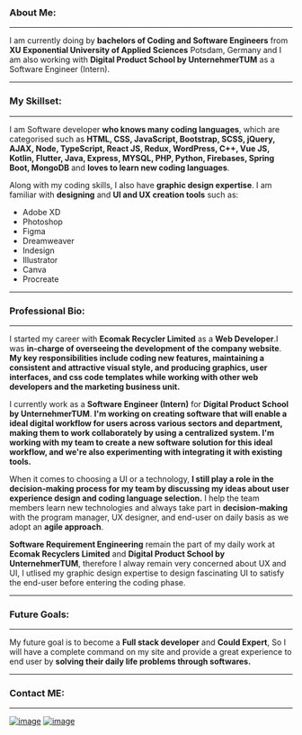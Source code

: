 ### About Me: 
***
I am currently doing by **bachelors of Coding and Software Engineers** from **XU Exponential University of Applied Sciences** Potsdam, Germany and I am also working with **Digital Product School by UnternehmerTUM** as a Software Engineer (Intern).
***




### My Skillset:
***
I am Software developer **who knows many coding languages**, which are categorised such as **HTML, CSS, JavaScript, Bootstrap, SCSS, jQuery, AJAX, Node, TypeScript, React JS, Redux, WordPress, C++, Vue JS, Kotlin, Flutter, Java, Express, MYSQL, PHP, Python, Firebases, Spring Boot, MongoDB** and **loves to learn new coding languages**.


Along with my coding skills, I also have **graphic design expertise**. I am familiar with **designing** and **UI and UX creation tools** such as:
- Adobe XD 
- Photoshop
- Figma
- Dreamweaver
- Indesign
- Illustrator
- Canva
- Procreate
***


### Professional Bio:
***
I started my career with **Ecomak Recycler Limited** as a **Web Developer**.I was **in-charge of overseeing the development of the company website**. **My key responsibilities include coding new features, maintaining a consistent and attractive visual style, and producing graphics, user interfaces, and css code templates while working with other web developers and the marketing business unit.**


I currently work as a **Software Engineer (Intern)** for **Digital Product School by UnternehmerTUM**. **I'm working on creating software that will enable a ideal digital workflow for users across various sectors and department, making them to work collaborately by using a centralized system. I'm working with my team to create a new software solution for this ideal workflow, and we're also experimenting with integrating it with existing tools.**

When it comes to choosing a UI or a technology, **I still play a role in the decision-making process for my team by discussing my ideas about user experience design and coding language selection.** I help the team members learn new technologies and always take part in **decision-making** with the program manager, UX designer, and end-user on daily basis  as we adopt an **agile approach**.

**Software Requirement Engineering** remain the part of my daily work at **Ecomak Recyclers Limited** and **Digital Product School by UnternehmerTUM**, therefore I alway remain  very concerned about UX and UI, I utlised my graphic design expertise to design fascinating UI to satisfy the end-user before entering the coding phase.
***


### Future Goals:
***
My future goal is to become a **Full stack developer** and **Could Expert**, So I will have a complete command on my site and provide a great experience to end user by **solving their daily life problems through softwares.**

***

### Contact ME:
***
[![image](https://user-images.githubusercontent.com/65242641/219455761-67794856-9464-4cd4-8b78-29fab830a397.png)](https://www.linkedin.com/in/javeria-baloch-650b7a200/)
[![image](https://user-images.githubusercontent.com/65242641/219455398-e37cda09-751b-4424-bcff-da76efc13c57.png)](mailto:streetback666@gmail.com)


